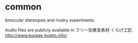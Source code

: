 # common
binocular stereopsis and rivalry experiments

Audio files are publicly available in フリー効果音素材 くらげ工匠.
http://www.kurage-kosho.info/
